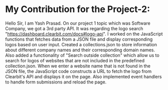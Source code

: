 # My Contribution for the Project-2:

Hello Sir, I am Yash Prasad. On our project 1 topic which was Software Company, we got a 3rd party API.
It was regarding the logo search "https://dashboard.clearbit.com/docs#logo-api". 
I worked on the JavaScript functions that fetches data from a JSON file and display corresponding logos based on user input.
Created a collections.json to store information about different company names and their corresponding domain names.
Also added a functionality of "Search outside collection" which allow us to search for logos of websites that are not included in the predefined collection.json. When we enter a website name that is not found in the JSON file, the JavaScript code constructs a URL to fetch the logo from Clearbit's API and displays it on the page.
Also implemented event handlers to handle form submissions and reload the page.